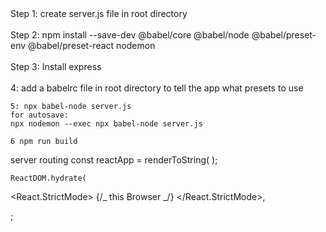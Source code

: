 <div>
  Step 1: create server.js file in root directory
  <br></br>
  Step 2: npm install --save-dev @babel/core @babel/node @babel/preset-env
  @babel/preset-react nodemon
  <br></br>
  Step 3: Install express
  <br></br>
    4: add a babelrc file in root directory to tell the app what presets to use
    
    5: npx babel-node server.js
    for autosave:
    npx nodemon --exec npx babel-node server.js

    6 npm run build

server routing
const reactApp = renderToString( <StaticRouter location={req.url}> <App /> </StaticRouter> );

    ReactDOM.hydrate(

<React.StrictMode>
{/_ this Browser _/}
<BrowserRouter>
<App />
</BrowserRouter>
</React.StrictMode>,

</div>;
